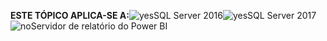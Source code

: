 **ESTE TÓPICO APLICA-SE A:**![yes](media/yes.png)SQL Server 2016![yes](media/yes.png)SQL Server 2017![no](media/no.png)Servidor de relatório do Power BI